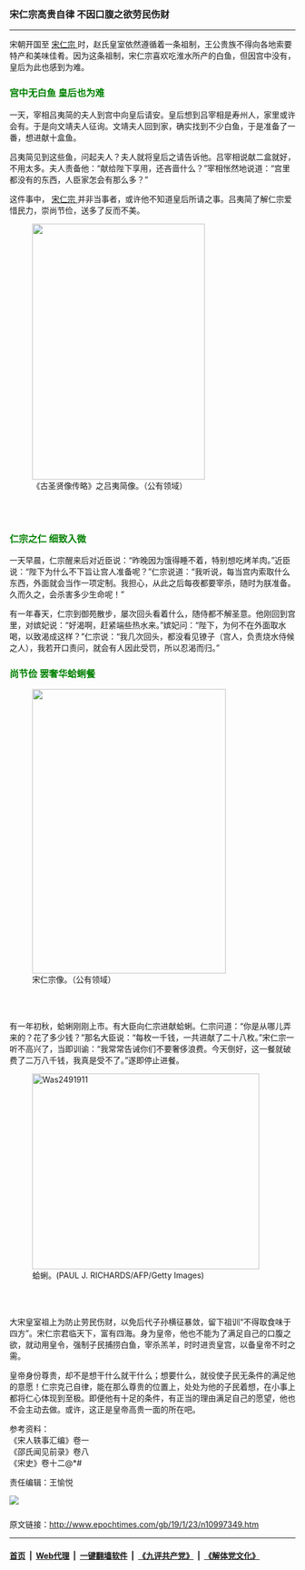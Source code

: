 ### 宋仁宗高贵自律 不因口腹之欲劳民伤财
------------------------

<p>
 宋朝开国至
 <a href="http://www.epochtimes.com/gb/tag/%E5%AE%8B%E4%BB%81%E5%AE%97.html">
  宋仁宗
 </a>
 时，赵氏皇室依然遵循着一条祖制，王公贵族不得向各地索要特产和美味佳肴。因为这条祖制，宋仁宗喜欢吃淮水所产的白鱼，但因宫中没有，皇后为此也感到为难。
</p>
<h3>
 <span style="color: #008000;">
  <strong>
   宫中无白鱼 皇后也为难
  </strong>
 </span>
</h3>
<p>
 一天，宰相吕夷简的夫人到宫中向皇后请安。皇后想到吕宰相是寿州人，家里或许会有。于是向文靖夫人征询。文靖夫人回到家，确实找到不少白鱼，于是准备了一番，想进献十盒鱼。
</p>
<p>
 吕夷简见到这些鱼，问起夫人？夫人就将皇后之请告诉他。吕宰相说献二盒就好，不用太多。夫人责备他：“献给陛下享用，还吝啬什么？”宰相怅然地说道：“宫里都没有的东西，人臣家怎会有那么多？”
</p>
<p>
 这件事中，
 <a href="http://www.epochtimes.com/gb/tag/%E5%AE%8B%E4%BB%81%E5%AE%97.html">
  宋仁宗
 </a>
 并非当事者，或许他不知道皇后所请之事。吕夷简了解仁宗爱惜民力，崇尚节俭，送多了反而不美。
</p>
<figure class="wp-caption aligncenter" id="attachment_11005769" style="width: 304px">
 <a href="http://i.epochtimes.com/assets/uploads/2019/01/img1328.jpg">
  <img alt="" class="wp-image-11005769" height="450" src="http://i.epochtimes.com/assets/uploads/2019/01/img1328-300x443.jpg" width="304"/>
 </a>
 <br/><figcaption class="wp-caption-text">
  《古圣贤像传略》之吕夷简像。（公有领域）
 </figcaption><br/>
</figure><br/>
<h3>
 <span style="color: #008000;">
  <strong>
   仁宗之仁 细致入微
  </strong>
 </span>
</h3>
<p>
 一天早晨，仁宗醒来后对近臣说：“昨晚因为饿得睡不着，特别想吃烤羊肉。”近臣说：“陛下为什么不下旨让宫人准备呢？”仁宗说道：“我听说，每当宫内索取什么东西，外面就会当作一项定制。我担心，从此之后每夜都要宰杀，随时为朕准备。久而久之，会杀害多少生命呢！”
</p>
<p>
 有一年春天，仁宗到御苑散步，屡次回头看着什么，随侍都不解圣意。他刚回到宫里，对嫔妃说：“好渴啊，赶紧端些热水来。”嫔妃问：“陛下，为何不在外面取水喝，以致渴成这样？”仁宗说：“我几次回头，都没看见镣子（宫人，负责烧水侍候之人），我若开口责问，就会有人因此受罚，所以忍渴而归。”
</p>
<h3>
 <span style="color: #008000;">
  <strong>
   尚节俭 罢奢华蛤蜊餐
  </strong>
 </span>
</h3>
<figure class="wp-caption aligncenter" id="attachment_8741802" style="width: 341px">
 <a href="http://i.epochtimes.com/assets/uploads/2017/01/1701240450422357.jpg">
  <img alt="" class="wp-image-8741802" height="500" src="http://i.epochtimes.com/assets/uploads/2017/01/1701240450422357-450x661.jpg" width="341"/>
 </a>
 <br/><figcaption class="wp-caption-text">
  宋仁宗像。（公有领域）
 </figcaption><br/>
</figure><br/>
<p>
 有一年初秋，蛤蜊刚刚上市。有大臣向仁宗进献蛤蜊。仁宗问道：“你是从哪儿弄来的？花了多少钱？”那名大臣说：“每枚一千钱，一共进献了二十八枚。”宋仁宗一听不高兴了，当即训谕：“我常常告诫你们不要奢侈浪费。今天倒好，这一餐就破费了二万八千钱，我真是受不了。”遂即停止进餐。
</p>
<figure class="wp-caption aligncenter" id="attachment_11005662" style="width: 400px">
 <a href="http://i.epochtimes.com/assets/uploads/2019/01/1103142335022098.jpg">
  <img alt="Was2491911" class="wp-image-11005662" height="344" src="http://i.epochtimes.com/assets/uploads/2019/01/1103142335022098-300x258.jpg" title="Was2491911" width="400"/>
 </a>
 <br/><figcaption class="wp-caption-text">
  蛤蜊。(PAUL J. RICHARDS/AFP/Getty Images)
 </figcaption><br/>
</figure><br/>
<p>
 大宋皇室祖上为防止劳民伤财，以免后代子孙横征暴敛，留下祖训“不得取食味于四方”。宋仁宗君临天下，富有四海。身为皇帝，他也不能为了满足自己的口腹之欲，就动用皇令，强制子民捕捞白鱼，宰杀羔羊，时时进贡皇宫，以备皇帝不时之需。
</p>
<p>
 皇帝身份尊贵，却不是想干什么就干什么；想要什么，就役使子民无条件的满足他的意愿！仁宗克己自律，能在那么尊贵的位置上，处处为他的子民着想，在小事上都将仁心体现到至极。即便他有十足的条件，有正当的理由满足自己的愿望，他也不会主动去做。或许，这正是皇帝高贵一面的所在吧。
</p>
<p>
 参考资料：
 <br/>
 《宋人轶事汇编》卷一
 <br/>
 《邵氏闻见前录》卷八
 <br/>
 《宋史》卷十二@*#
</p>
<p>
 责任编辑：王愉悦
</p>
<div class="inline_share">
 <a href="https://www.facebook.com/sharer/sharer.php?u=http%3A%2F%2Fwww.epochtimes.com%2Fgb%2F19%2F1%2F23%2Fn10997349.htm" style="margin-bottom:10px;display:inline-block;" target="_blank">
  <img src="https://www.epochtimes.com/assets/themes/djy/images/fb_share/coffee.png"/>
 </a>
</div>

原文链接：http://www.epochtimes.com/gb/19/1/23/n10997349.htm


------------------------
#### [首页](https://github.com/gfw-breaker/banned-news/blob/master/README.md) &nbsp;|&nbsp; [Web代理](https://github.com/labour-camp/helloworld) &nbsp;|&nbsp; [一键翻墙软件](https://github.com/gfw-breaker/nogfw/blob/master/README.md) &nbsp;|&nbsp; [《九评共产党》](https://github.com/gfw-breaker/9ping.md/blob/master/README.md#九评之一评共产党是什么) &nbsp;|&nbsp; [《解体党文化》](https://github.com/gfw-breaker/jtdwh.md/blob/master/README.md#绪论)

